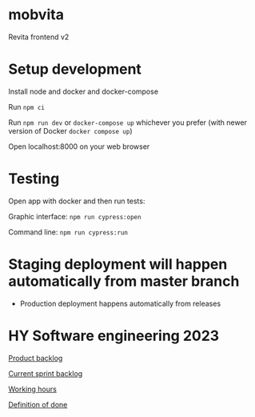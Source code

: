 # mobvita
Revita frontend v2


# Setup development

Install node and docker and docker-compose

Run `npm ci`

Run `npm run dev` or `docker-compose up` whichever you prefer (with newer version of Docker `docker compose up`)

Open localhost:8000 on your web browser

# Testing

Open app with docker and then run tests:

Graphic interface: `npm run cypress:open`

Command line: `npm run cypress:run`

# Staging deployment will happen automatically from master branch
- Production deployment happens automatically from releases

# HY Software engineering 2023

[Product backlog](https://github.com/UniversityOfHelsinkiCS/mobvita/projects/3)

[Current sprint backlog](https://github.com/UniversityOfHelsinkiCS/mobvita/projects/9)

[Working hours](https://docs.google.com/spreadsheets/d/1pFwN3QlpFcmz6TS2mHt-5RtRQFR7_kwSuSugccWkhJU/edit#gid=0)

[Definition of done](https://docs.google.com/document/d/1ynr_0eklP14B45DwyoTHullfuFfQAWloqL8T1WwjoKk/edit)
